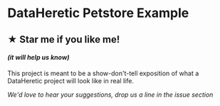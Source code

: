 # DataHeretic Petstore Example

## ★ Star me if you like me!
#### _(it will help us know)_

This project is meant to be a show-don't-tell exposition of what a DataHeretic project
will look like in real life.

*We'd love to hear your suggestions, drop us a line in the issue section*